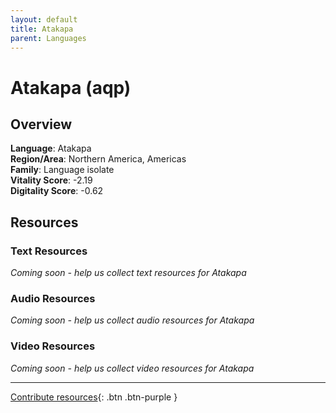 ```yaml
---
layout: default
title: Atakapa
parent: Languages
---
```


# Atakapa (aqp)

## Overview

**Language**: Atakapa  
**Region/Area**: Northern America, Americas  
**Family**: Language isolate  
**Vitality Score**: -2.19  
**Digitality Score**: -0.62  

## Resources

### Text Resources
*Coming soon - help us collect text resources for Atakapa*

### Audio Resources
*Coming soon - help us collect audio resources for Atakapa*

### Video Resources
*Coming soon - help us collect video resources for Atakapa*

---

[Contribute resources](https://fairtrain.github.io/){: .btn .btn-purple }
